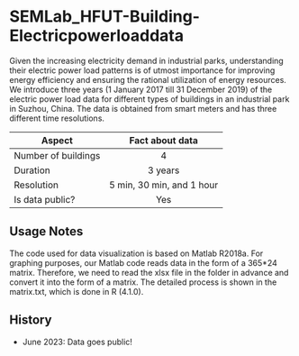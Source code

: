 # SEMLab_HFUT-Building-Electricpowerloaddata

Given the increasing electricity demand in industrial parks, understanding their electric power load patterns is of utmost importance for improving energy efficiency and ensuring the rational utilization of energy resources. We introduce three years (1 January 2017 till 31 December 2019) of the electric power load data for different types of buildings in an industrial park in Suzhou, China. The data is obtained from smart meters and has three different time resolutions.


| Aspect       |   Fact about data        |
| ------------- |:-------------:|
| Number of buildings      | 4 |
| Duration     | 3 years      |  
| Resolution| 5 min, 30 min, and 1 hour    |
| Is data public? | Yes    |


## Usage Notes

The code used for data visualization is based on Matlab R2018a. 
For graphing purposes, our Matlab code reads data in the form of a 365*24 matrix. Therefore, we need to read the xlsx file in the folder in advance and convert it into the form of a matrix. The detailed process is shown in the matrix.txt, which is done in R (4.1.0).


## History

* June 2023: Data goes public!

